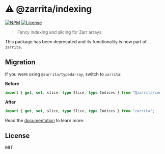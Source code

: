 # ⚠️ @zarrita/indexing

[![NPM](https://img.shields.io/npm/v/@zarrita/indexing/next.svg?color=black)](https://www.npmjs.com/package/zarrita)
[![License](https://img.shields.io/npm/l/zarrita.svg?color=black)](https://github.com/manzt/zarrita.js/raw/main/LICENSE)

> Fancy indexing and slicing for Zarr arrays.

This package has been deprecated and its functionality is now part of `zarrita`.

## Migration

If you were using `@zarrita/typedarray`, switch to `zarrita`:

**Before**

```ts
import { get, set, slice, type Slice, type Indices } from "@zarrita/indexing";
```

**After**

```ts
import { get, set, slice, type Slice, type Indices } from "zarrita";
```

Read the [documentation](https://manzt.github.io/zarrita.js/) to learn more.

## License

MIT
